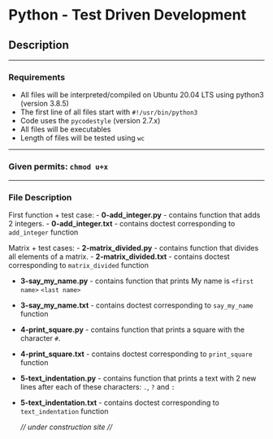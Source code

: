 # Python - Test Driven Development

## Description

---

### Requirements

- All files will be interpreted/compiled on Ubuntu 20.04 LTS using python3 (version 3.8.5)
- The first line of all files start with ``#!/usr/bin/python3``
- Code uses the ``pycodestyle`` (version 2.7.x)
- All files will be executables
- Length of files will be tested using ``wc``

---

### Given permits: ``chmod u+x``

---

### File Description

First function + test case:
    - **0-add_integer.py** - contains function that adds 2 integers.
    - **0-add_integer.txt** - contains doctest corresponding to ``add_integer`` function

Matrix + test cases:
    - **2-matrix_divided.py** - contains function that divides all elements of a matrix.
    - **2-matrix_divided.txt** - contains doctest corresponding to ``matrix_divided`` function


- **3-say_my_name.py** - contains function that prints My name is ``<first name>`` ``<last name>``
- **3-say_my_name.txt** - contains doctest corresponding to ``say_my_name`` function

- **4-print_square.py** - contains function that prints a square with the character ``#``.
- **4-print_square.txt** - contains doctest corresponding to ``print_square`` function

- **5-text_indentation.py** - contains function that prints a text with 2 new lines after each of these characters: ``.``, ``?`` and ``:``
- **5-text_indentation.txt** - contains doctest corresponding to ``text_indentation`` function

    *// under construction site //*